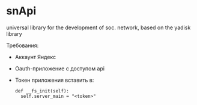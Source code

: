 # snApi
universal library for the development of soc. network, based on the yadisk library

Требования:
- Аккаунт Яндекс
- Oauth-приложение с доступом api
- Токен приложения вставить в:

      def __fs_init(self):
        self.server_main = "<token>"
	
